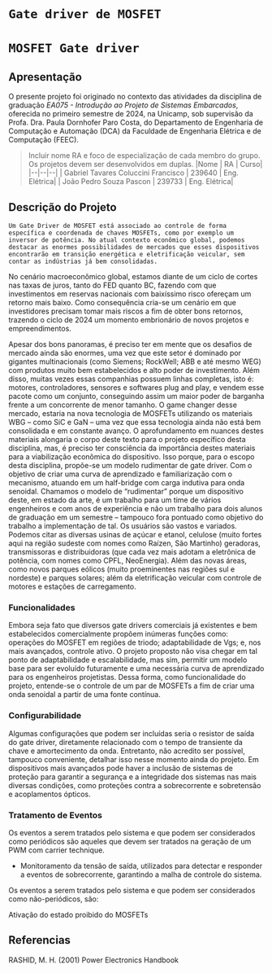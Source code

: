# `Gate driver de MOSFET`
# `MOSFET Gate driver`

## Apresentação

O presente projeto foi originado no contexto das atividades da disciplina de graduação *EA075 - Introdução ao Projeto de Sistemas Embarcados*, 
oferecida no primeiro semestre de 2024, na Unicamp, sob supervisão da Profa. Dra. Paula Dornhofer Paro Costa, do Departamento de Engenharia de Computação e Automação (DCA) da Faculdade de Engenharia Elétrica e de Computação (FEEC).

> Incluir nome RA e foco de especialização de cada membro do grupo. Os projetos devem ser desenvolvidos em duplas.
> |Nome  | RA | Curso|
> |--|--|--|
>| Gabriel Tavares Coluccini Francisco  | 239640  | Eng. Elétrica|
>| João Pedro Souza Pascon  | 239733  | Eng. Elétrica|

## Descrição do Projeto

	Um Gate Driver de MOSFET está associado ao controle de forma específica e coordenada de chaves MOSFETs, como por exemplo um inversor de potência. No atual contexto econômico global, podemos destacar as enormes possibilidades de mercados que esses dispositivos encontrarão em transição energética e eletrificação veicular, sem contar as indústrias já bem consolidadas.

No cenário macroeconômico global, estamos diante de um ciclo de cortes nas taxas de juros, tanto do FED quanto BC, fazendo com que investimentos em reservas nacionais com baixíssimo risco ofereçam um retorno mais baixo. Como consequência cria-se um cenário em que investidores precisam tomar mais riscos a fim de obter bons retornos, trazendo o ciclo de 2024 um momento embrionário de novos projetos e empreendimentos.
 
Apesar dos bons panoramas, é preciso ter em mente que os desafios de mercado ainda são enormes, uma vez que este setor é dominado por gigantes multinacionais (como Siemens; RockWell; ABB e até mesmo WEG) com produtos muito bem estabelecidos e alto poder de investimento. Além disso, muitas vezes essas companhias possuem linhas completas, isto é: motores, controladores, sensores e softwares plug and play, e vendem esse pacote como um conjunto, conseguindo assim um maior poder de barganha frente a um concorrente de menor tamanho.
O game changer desse mercado, estaria na nova tecnologia de MOSFETs utilizando os materiais WBG – como SiC e GaN –  uma vez que essa tecnologia ainda não está bem consolidada e em constante avanço. O aprofundamento em nuances destes materiais alongaria o corpo deste texto para o projeto específico desta disciplina, mas, é preciso ter consciência da importância destes materiais para a viabilização econômica do dispositivo.
Isso porque, para o escopo desta disciplina, propõe-se um modelo rudimentar de gate driver. Com o objetivo de criar uma curva de aprendizado e familiarização com o mecanismo, atuando em um half-bridge com carga indutiva para onda senoidal. Chamamos o modelo de “rudimentar” porque um dispositivo deste, em estado da arte, é um trabalho para um time de vários engenheiros e com anos de experiência e não um trabalho para dois alunos de graduação em um semestre – tampouco fora pontuado como objetivo do trabalho a implementação de tal.
	Os usuários são vastos e variados. Podemos citar as diversas usinas de açúcar e etanol,  celulose (muito fortes aqui na região sudeste com nomes como Raízen, São Martinho) geradoras, transmissoras e distribuidoras (que cada vez mais adotam a eletrônica de potência, com nomes como CPFL, NeoEnergia). Além das novas áreas, como novos parques eólicos (muito proeminentes nas regiões sul e nordeste) e parques solares; além da eletrificação veicular com controle de motores e estações de carregamento.

 ### Funcionalidades
 
 Embora seja fato que diversos gate drivers comerciais já existentes e bem estabelecidos comercialmente propõem inúmeras funções como: operações do MOSFET em regiões de triodo; adaptabilidade de Vgs; e, nos mais avançados, controle ativo. O projeto proposto não visa chegar em tal ponto de adaptabilidade e escalabilidade, mas sim, permitir um modelo base para ser evoluído futuramente e uma necessária curva de aprendizado para os engenheiros projetistas.
Dessa forma, como funcionalidade do projeto, entende-se o controle de um par de MOSFETs a fim de criar uma onda senoidal a partir de uma fonte contínua.

### Configurabilidade

Algumas configurações que podem ser incluídas seria o resistor de saída do gate driver, diretamente relacionado com o tempo de transiente da chave e amortecimento da onda. Entretanto, não acredito ser possível, tampouco conveniente, detalhar isso nesse momento ainda do projeto.
	Em dispositivos mais avançados pode haver a inclusão de sistemas de proteção para garantir a segurança e a integridade dos sistemas nas mais diversas condições, como proteções contra a sobrecorrente e sobretensão e acoplamentos ópticos.

 ### Tratamento de Eventos

 Os eventos a serem tratados pelo sistema e que podem ser considerados como periódicos são aqueles que devem ser tratados na geração de um PWM com carrier technique.

- Monitoramento da tensão de saída, utilizados para detectar e responder a eventos de sobrecorrente, garantindo a malha de controle do sistema.

Os eventos a serem tratados pelo sistema e que podem ser considerados como não-periódicos, são:

Ativação do estado proibido do MOSFETs

## Referencias

RASHID, M. H. (2001) Power Electronics Handbook






